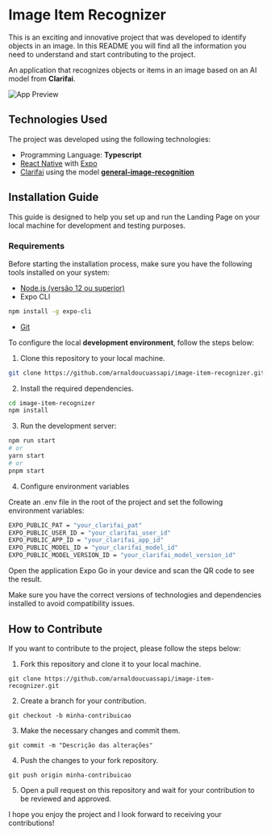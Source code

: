 # Image Item Recognizer

This is an exciting and innovative project that was developed to identify objects in an image. In this README you will find all the information you need to understand and start contributing to the project.

An application that recognizes objects or items in an image based on an AI model from **Clarifai**.

![App Preview]()


## Technologies Used

The project was developed using the following technologies:

- Programming Language: **Typescript**
- [React Native](https://docs.expo.dev) with [Expo](https://docs.expo.dev)
- [Clarifai](https://clarifai.com) using the model [**general-image-recognition**](https://clarifai.com/clarifai/main/models/general-image-recognition)

## Installation Guide

This guide is designed to help you set up and run the Landing Page on your local machine for development and testing purposes.

### Requirements

Before starting the installation process, make sure you have the following tools installed on your system:

- [Node.js (versão 12 ou superior)](https://nodejs.org/)
- Expo CLI
```bash
npm install -g expo-cli
```
- [Git](https://git-scm.com/)


To configure the local **development environment**, follow the steps below:

1. Clone this repository to your local machine.
```bash
git clone https://github.com/arnaldoucuassapi/image-item-recognizer.git
```

2. Install the required dependencies.
```bash
cd image-item-recognizer
npm install
```

3. Run the development server:

```bash
npm run start
# or
yarn start
# or
pnpm start
```

4. Configure environment variables

Create an .env file in the root of the project and set the following environment variables:

```bash 
EXPO_PUBLIC_PAT = "your_clarifai_pat"
EXPO_PUBLIC_USER_ID = "your_clarifai_user_id"
EXPO_PUBLIC_APP_ID = "your_clarifai_app_id"
EXPO_PUBLIC_MODEL_ID = "your_clarifai_model_id"
EXPO_PUBLIC_MODEL_VERSION_ID = "your_clarifai_model_version_id"
```

Open the application Expo Go in your device and scan the QR code to see the result.


Make sure you have the correct versions of technologies and dependencies installed to avoid compatibility issues.

## How to Contribute
If you want to contribute to the project, please follow the steps below:

1. Fork this repository and clone it to your local machine.
```shell
git clone https://github.com/arnaldoucuassapi/image-item-recognizer.git
```

2. Create a branch for your contribution.
```shell
git checkout -b minha-contribuicao
```

3. Make the necessary changes and commit them.
```shell
git commit -m "Descrição das alterações"
```

4. Push the changes to your fork repository.
```shell
git push origin minha-contribuicao
```

5. Open a pull request on this repository and wait for your contribution to be reviewed and approved.

I hope you enjoy the project and I look forward to receiving your contributions!
